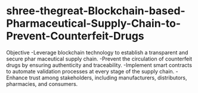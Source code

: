 # shree-thegreat-Blockchain-based-Pharmaceutical-Supply-Chain-to-Prevent-Counterfeit-Drugs
Objective
-Leverage blockchain technology to establish a transparent and secure phar
maceutical supply chain.
-Prevent the circulation of counterfeit drugs by ensuring authenticity and
traceability.
-Implement smart contracts to automate validation processes at every stage
of the supply chain.
-Enhance trust among stakeholders, including manufacturers, distributors,
pharmacies, and consumers.
